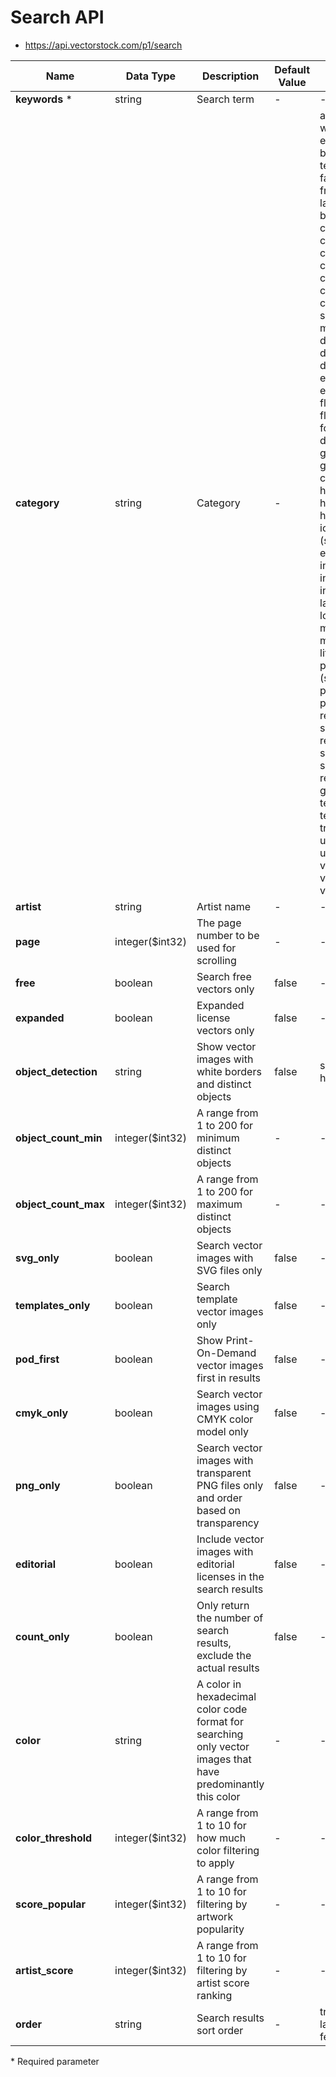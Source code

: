 # Search API
- https://api.vectorstock.com/p1/search

| Name | Data Type | Description | Default Value | Available Values |
|------|-----------|-------------|---------------|------------------|
| **keywords** * | string | Search term | - | - |
| **category** | string | Category | - | abstract, animals-wildlife, artistic-experimental, backgrounds-textures, beauty-fashion, borders-frames, buildings-landmarks, business-finance, cartoons, celebration-party, children-family, christmas, cityscapes, communication, computers, copy-space, dj-dance-music, dancing, design-elements, digital-media, document-template, easter, education, entertainment, flags-ribbons, floral-decorative, fonts-type, food-drink, game-assets, geographical-maps, graffiti, graphs-charts, grunge, halloween, healthcare-medical, heraldry, housing, icon-emblem-(single), icons-emblems-(sets), industrial, infographics, interiors, landscapes-nature, logos, military, miscellaneous, music, objects-still-life, packaging, patterns-(seamless), patterns-(single), people, photo-real, religion, science, seasons, shopping-retail, signs-symbols, silhouettes, sports-recreation, t-shirt-graphics, technology, telecommunications, transportation, urban-scenes, user-interface, vacation-travel, valentines-day, vintage, weddings |
| **artist** | string | Artist name | - | - |
| **page** | integer($int32) | The page number to be used for scrolling | - | - |
| **free** | boolean | Search free vectors only | false | - |
| **expanded** | boolean | Expanded license vectors only | false | - |
| **object_detection** | string | Show vector images with white borders and distinct objects | false | show_objects, hide_objects |
| **object_count_min** | integer($int32) | A range from 1 to 200 for minimum distinct objects | - | - |
| **object_count_max** | integer($int32) | A range from 1 to 200 for maximum distinct objects | - | - |
| **svg_only** | boolean | Search vector images with SVG files only | false | - |
| **templates_only** | boolean | Search template vector images only | false | - |
| **pod_first** | boolean | Show Print-On-Demand vector images first in results | false | - |
| **cmyk_only** | boolean | Search vector images using CMYK color model only | false | - |
| **png_only** | boolean | Search vector images with transparent PNG files only and order based on transparency | false | - |
| **editorial** | boolean | Include vector images with editorial licenses in the search results | false | - |
| **count_only** | boolean | Only return the number of search results, exclude the actual results | false | - |
| **color** | string | A color in hexadecimal color code format for searching only vector images that have predominantly this color | - | - |
| **color_threshold** | integer($int32) | A range from 1 to 10 for how much color filtering to apply | - | - |
| **score_popular** | integer($int32) | A range from 1 to 10 for filtering by artwork popularity | - | - |
| **artist_score** | integer($int32) | A range from 1 to 10 for filtering by artist score ranking | - | - |
| **order** | string | Search results sort order | - | trending, bestmatch, latest, isolated, featured |

\* Required parameter

